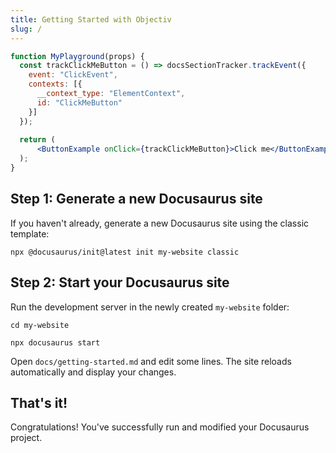 ```yaml
---
title: Getting Started with Objectiv
slug: /
---
```


```jsx live
function MyPlayground(props) {
  const trackClickMeButton = () => docsSectionTracker.trackEvent({
    event: "ClickEvent",
    contexts: [{
      __context_type: "ElementContext",
      id: "ClickMeButton"
    }]
  });
  
  return (
      <ButtonExample onClick={trackClickMeButton}>Click me</ButtonExample>
  );
}
```

## Step 1: Generate a new Docusaurus site

If you haven't already, generate a new Docusaurus site using the classic template:

```shell
npx @docusaurus/init@latest init my-website classic
```

## Step 2: Start your Docusaurus site

Run the development server in the newly created `my-website` folder:

```shell
cd my-website

npx docusaurus start
```

Open `docs/getting-started.md` and edit some lines. The site reloads automatically and display your changes.

## That's it!

Congratulations! You've successfully run and modified your Docusaurus project.
